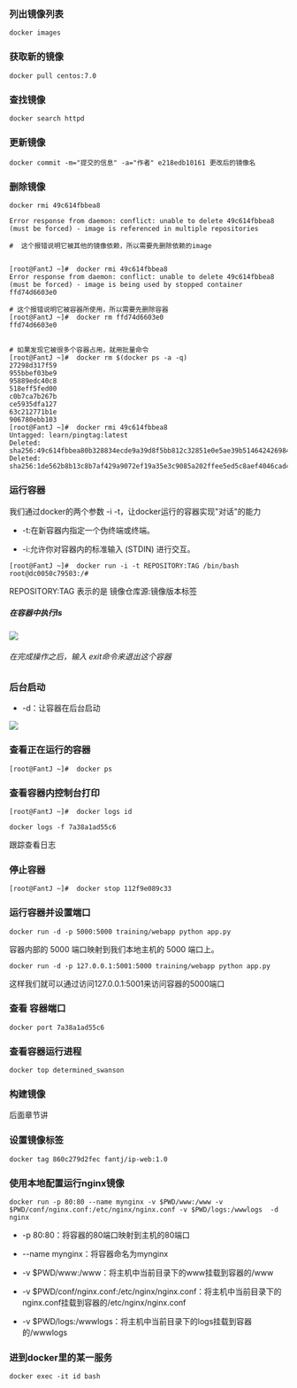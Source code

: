 ###   列出镜像列表
```
docker images
```
###   获取新的镜像
```
docker pull centos:7.0
```

###   查找镜像
```
docker search httpd
```

###   更新镜像
```
docker commit -m="提交的信息" -a="作者" e218edb10161 更改后的镜像名
```
###   删除镜像
```shell
docker rmi 49c614fbbea8

Error response from daemon: conflict: unable to delete 49c614fbbea8 (must be forced) - image is referenced in multiple repositories

#  这个报错说明它被其他的镜像依赖，所以需要先删除依赖的image


[root@FantJ ~]#  docker rmi 49c614fbbea8
Error response from daemon: conflict: unable to delete 49c614fbbea8 (must be forced) - image is being used by stopped container ffd74d6603e0

# 这个报错说明它被容器所使用，所以需要先删除容器
[root@FantJ ~]#  docker rm ffd74d6603e0
ffd74d6603e0


# 如果发现它被很多个容器占用，就用批量命令
[root@FantJ ~]#  docker rm $(docker ps -a -q)
27298d317f59
955bbef03be9
95889edc40c8
518eff5fed00
c0b7ca7b267b
ce5935dfa127
63c212771b1e
906780ebb103
[root@FantJ ~]#  docker rmi 49c614fbbea8
Untagged: learn/pingtag:latest
Deleted: sha256:49c614fbbea80b328834ecde9a39d8f5bb812c32851e0e5ae39b514642426984
Deleted: sha256:1de562b8b13c8b7af429a9072ef19a35e3c9085a202ffee5ed5c8aef4046cad4

```


###   运行容器

我们通过docker的两个参数 -i -t，让docker运行的容器实现"对话"的能力

* -t:在新容器内指定一个伪终端或终端。

* -i:允许你对容器内的标准输入 (STDIN) 进行交互。

```shell
[root@FantJ ~]#  docker run -i -t REPOSITORY:TAG /bin/bash
root@dc0050c79503:/# 
```
REPOSITORY:TAG  表示的是 镜像仓库源:镜像版本标签

#####    在容器中执行ls
![](https://upload-images.jianshu.io/upload_images/5786888-85cd5e7cadc64bf7.png?imageMogr2/auto-orient/strip%7CimageView2/2/w/1240)
######   在完成操作之后，输入 exit命令来退出这个容器
###   后台启动

* -d：让容器在后台启动

![](https://upload-images.jianshu.io/upload_images/5786888-08be1d253202fbe4.png?imageMogr2/auto-orient/strip%7CimageView2/2/w/1240)

###   查看正在运行的容器

```shell
[root@FantJ ~]#  docker ps
```



###   查看容器内控制台打印
```
[root@FantJ ~]#  docker logs id
```
```
docker logs -f 7a38a1ad55c6
```
跟踪查看日志
###   停止容器
```shell
[root@FantJ ~]#  docker stop 112f9e089c33
```

###   运行容器并设置端口
```
docker run -d -p 5000:5000 training/webapp python app.py
```
容器内部的 5000 端口映射到我们本地主机的 5000 端口上。

```
docker run -d -p 127.0.0.1:5001:5000 training/webapp python app.py
```
这样我们就可以通过访问127.0.0.1:5001来访问容器的5000端口
###   查看 容器端口
```
docker port 7a38a1ad55c6
```

###   查看容器运行进程
```
docker top determined_swanson
```

###   构建镜像
后面章节讲
###   设置镜像标签
```
docker tag 860c279d2fec fantj/ip-web:1.0
```

###   使用本地配置运行nginx镜像
```shell
docker run -p 80:80 --name mynginx -v $PWD/www:/www -v $PWD/conf/nginx.conf:/etc/nginx/nginx.conf -v $PWD/logs:/wwwlogs  -d nginx 
```
* -p 80:80：将容器的80端口映射到主机的80端口

* --name mynginx：将容器命名为mynginx

* -v $PWD/www:/www：将主机中当前目录下的www挂载到容器的/www

* -v $PWD/conf/nginx.conf:/etc/nginx/nginx.conf：将主机中当前目录下的nginx.conf挂载到容器的/etc/nginx/nginx.conf

* -v $PWD/logs:/wwwlogs：将主机中当前目录下的logs挂载到容器的/wwwlogs

###   进到docker里的某一服务
```
docker exec -it id bash
```
